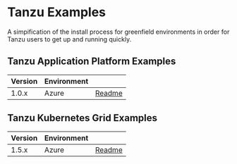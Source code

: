 # Tanzu Examples

A simpification of the install process for greenfield environments in order for Tanzu users to get up and running quickly.

## Tanzu Application Platform Examples

| Version | Environment |                                       |
|---------|-------------|---------------------------------------|
| 1.0.x   | Azure       | [Readme](./tap/1.0.x/README.md)       |

## Tanzu Kubernetes Grid Examples

| Version | Environment |                                       |
|---------|-------------|---------------------------------------|
| 1.5.x   | Azure       | [Readme](./tkg/1.5.x/azure/README.md) |
